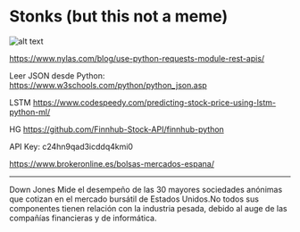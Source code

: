 # Stonks (but this not a meme)

![alt text](https://static.wikia.nocookie.net/memes-pedia/images/d/df/Nada.png/revision/latest?cb=20201119214705&path-prefix=es)

https://www.nylas.com/blog/use-python-requests-module-rest-apis/

Leer JSON desde Python:
https://www.w3schools.com/python/python_json.asp

LSTM
https://www.codespeedy.com/predicting-stock-price-using-lstm-python-ml/

HG
https://github.com/Finnhub-Stock-API/finnhub-python

API Key: c24hn9qad3icddq4kmi0

https://www.brokeronline.es/bolsas-mercados-espana/


---------------------------------
Down Jones  Mide el desempeño de las 30 mayores sociedades anónimas que cotizan en el mercado bursátil de Estados Unidos.No todos sus componentes tienen relación con la industria pesada, debido al auge de las compañías financieras y de informática.
